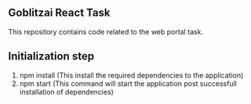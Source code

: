 ## Goblitzai React Task

This repository contains code related to the web portal task.

## Initialization step

1. npm install (This install the required dependencies to the application)
2. npm start (This command will start the application post successfull installation of dependencies)
